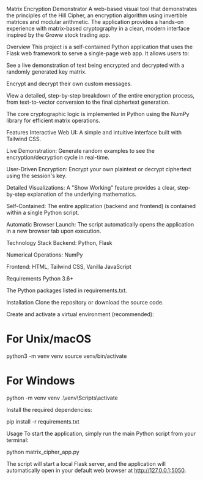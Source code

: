 Matrix Encryption Demonstrator
A web-based visual tool that demonstrates the principles of the Hill Cipher, an encryption algorithm using invertible matrices and modular arithmetic. The application provides a hands-on experience with matrix-based cryptography in a clean, modern interface inspired by the Groww stock trading app.

Overview
This project is a self-contained Python application that uses the Flask web framework to serve a single-page web app. It allows users to:

See a live demonstration of text being encrypted and decrypted with a randomly generated key matrix.

Encrypt and decrypt their own custom messages.

View a detailed, step-by-step breakdown of the entire encryption process, from text-to-vector conversion to the final ciphertext generation.

The core cryptographic logic is implemented in Python using the NumPy library for efficient matrix operations.

Features
Interactive Web UI: A simple and intuitive interface built with Tailwind CSS.

Live Demonstration: Generate random examples to see the encryption/decryption cycle in real-time.

User-Driven Encryption: Encrypt your own plaintext or decrypt ciphertext using the session's key.

Detailed Visualizations: A "Show Working" feature provides a clear, step-by-step explanation of the underlying mathematics.

Self-Contained: The entire application (backend and frontend) is contained within a single Python script.

Automatic Browser Launch: The script automatically opens the application in a new browser tab upon execution.

Technology Stack
Backend: Python, Flask

Numerical Operations: NumPy

Frontend: HTML, Tailwind CSS, Vanilla JavaScript

Requirements
Python 3.6+

The Python packages listed in requirements.txt.

Installation
Clone the repository or download the source code.

Create and activate a virtual environment (recommended):

# For Unix/macOS
python3 -m venv venv
source venv/bin/activate

# For Windows
python -m venv venv
.\venv\Scripts\activate

Install the required dependencies:

pip install -r requirements.txt

Usage
To start the application, simply run the main Python script from your terminal:

python matrix_cipher_app.py

The script will start a local Flask server, and the application will automatically open in your default web browser at http://127.0.0.1:5050.

